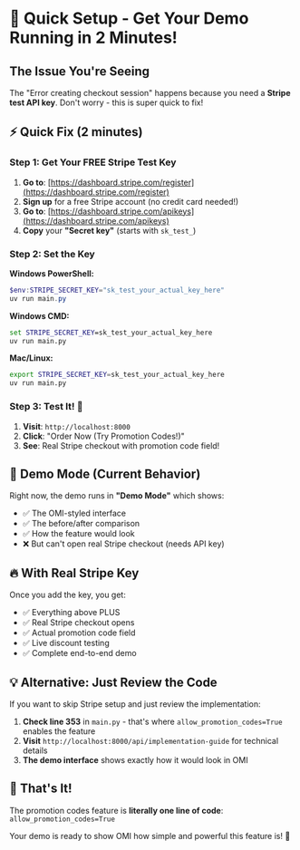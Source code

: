 # 🚀 Quick Setup - Get Your Demo Running in 2 Minutes!

## The Issue You're Seeing

The "Error creating checkout session" happens because you need a **Stripe test API key**. Don't worry - this is super quick to fix!

## ⚡ Quick Fix (2 minutes)

### Step 1: Get Your FREE Stripe Test Key
1. **Go to**: [https://dashboard.stripe.com/register](https://dashboard.stripe.com/register)
2. **Sign up** for a free Stripe account (no credit card needed!)
3. **Go to**: [https://dashboard.stripe.com/apikeys](https://dashboard.stripe.com/apikeys) 
4. **Copy** your **"Secret key"** (starts with `sk_test_`)

### Step 2: Set the Key
**Windows PowerShell:**
```powershell
$env:STRIPE_SECRET_KEY="sk_test_your_actual_key_here"
uv run main.py
```

**Windows CMD:**
```cmd
set STRIPE_SECRET_KEY=sk_test_your_actual_key_here
uv run main.py
```

**Mac/Linux:**
```bash
export STRIPE_SECRET_KEY=sk_test_your_actual_key_here
uv run main.py
```

### Step 3: Test It! 🎉
1. **Visit**: `http://localhost:8000`
2. **Click**: "Order Now (Try Promotion Codes!)"
3. **See**: Real Stripe checkout with promotion code field!

## 🎯 Demo Mode (Current Behavior)

Right now, the demo runs in **"Demo Mode"** which shows:
- ✅ The OMI-styled interface
- ✅ The before/after comparison
- ✅ How the feature would look
- ❌ But can't open real Stripe checkout (needs API key)

## 🔥 With Real Stripe Key

Once you add the key, you get:
- ✅ Everything above PLUS
- ✅ Real Stripe checkout opens
- ✅ Actual promotion code field
- ✅ Live discount testing
- ✅ Complete end-to-end demo

## 💡 Alternative: Just Review the Code

If you want to skip Stripe setup and just review the implementation:

1. **Check line 353** in `main.py` - that's where `allow_promotion_codes=True` enables the feature
2. **Visit** `http://localhost:8000/api/implementation-guide` for technical details
3. **The demo interface** shows exactly how it would look in OMI

## 🎉 That's It!

The promotion codes feature is **literally one line of code**: `allow_promotion_codes=True`

Your demo is ready to show OMI how simple and powerful this feature is! 🚀

